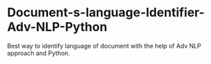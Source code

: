 # Document-s-language-Identifier-Adv-NLP-Python
Best way to identify language of document with the help of Adv NLP approach and Python.
